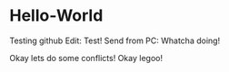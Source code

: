 # Hello-World
Testing github
Edit:
Test!
Send from PC:
Whatcha doing!

Okay lets do some conflicts!
Okay legoo!